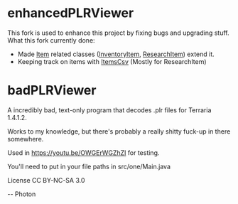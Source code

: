 # enhancedPLRViewer
This fork is used to enhance this project by fixing bugs and upgrading stuff.
What this fork currently done:
 - Made [Item](src/one/Item.java) related classes ([InventoryItem](src/one/InventoryItem.java), [ResearchItem](src/one/ResearchItem.java)) extend it.
 - Keeping track on items with [ItemsCsv](src/one/ItemsCsv.java) (Mostly for ResearchItem)
# badPLRViewer

A incredibly bad, text-only program that decodes .plr files for Terraria 1.4.1.2.

Works to my knowledge, but there's probably a really shitty fuck-up in there somewhere.

Used in https://youtu.be/OWGErWGZhZI for testing.

You'll need to put in your file paths in src/one/Main.java

License CC BY-NC-SA 3.0

-- Photon
